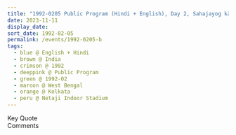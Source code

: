 ```yaml
---
title: "1992-0205 Public Program (Hindi + English), Day 2, Sahajayog kā Arth (Meaning of Sahaja Yoga), Netaji Indoor Stadium, Kolkata Police Safe House, Eden Gardens, Strand Rd, Maidan, B.B.D. Bagh, Kolkata, West Bengal, India"
date: 2023-11-11
display_date: 
sort_date: 1992-02-05
permalink: /events/1992-0205-b
tags:
  - blue @ English + Hindi
  - brown @ India
  - crimson @ 1992
  - deeppink @ Public Program
  - green @ 1992-02
  - maroon @ West Bengal
  - orange @ Kolkata
  - peru @ Netaji Indoor Stadium
---
```


<wave-list>
  <list-title color="green" width="75">Key Quote</list-title>
  <list-item color="BlanchedAlmond"  width="200"></list-item>
  <list-item color="Lavender"></list-item>
  <list-item color="BlanchedAlmond"></list-item>
</wave-list>

<br>

<wave-list>
  <list-title color="green" width="75">Comments</list-title>
  <list-item color="BlanchedAlmond"  width="200"></list-item>
  <list-item color="Lavender"></list-item>
  <list-item color="BlanchedAlmond"></list-item>
</wave-list>